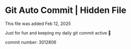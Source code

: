 # Git Auto Commit | Hidden File

This file was added Feb 12, 2025

Just for fun and keeping my daily git commit active 🤪

commit number: 3012806
